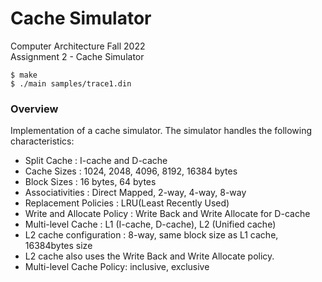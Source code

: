 # Cache Simulator

Computer Architecture Fall 2022  
Assignment 2 - Cache Simulator

```shell
$ make
$ ./main samples/trace1.din
```

### Overview

Implementation of a cache simulator. The simulator handles the following characteristics:

- Split Cache : I-cache and D-cache
- Cache Sizes : 1024, 2048, 4096, 8192, 16384 bytes
- Block Sizes : 16 bytes, 64 bytes
- Associativities : Direct Mapped, 2-way, 4-way, 8-way
- Replacement Policies : LRU(Least Recently Used)
- Write and Allocate Policy : Write Back and Write Allocate for D-cache
- Multi-level Cache : L1 (I-cache, D-cache), L2 (Unified cache)
- L2 cache configuration : 8-way, same block size as L1 cache, 16384bytes size
- L2 cache also uses the Write Back and Write Allocate policy.
- Multi-level Cache Policy: inclusive, exclusive
